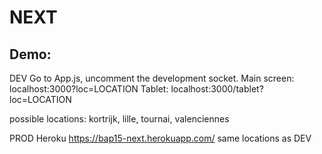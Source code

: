 # NEXT

## Demo:

DEV
Go to App.js, uncomment the development socket.
Main screen: localhost:3000?loc=LOCATION
Tablet: localhost:3000/tablet?loc=LOCATION

possible locations: kortrijk, lille, tournai, valenciennes

PROD
Heroku https://bap15-next.herokuapp.com/
same locations as DEV
